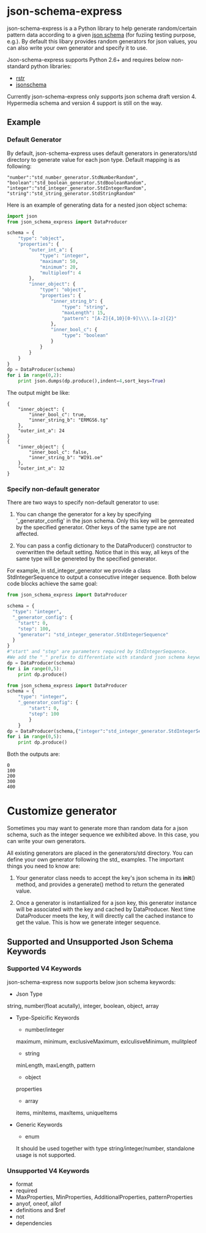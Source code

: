 # json-schema-express
json-schema-express is a a Python library to help generate random/certain pattern data according to a given [json schema](http://json-schema.org/) (for fuziing testing purpose, e.g.). By default this libary provides random generators for json values, you can also write your own generator and specify it to use.

Json-schema-express supports Python 2.6+ and requires below non-standard python libraries:

- [rstr](https://pypi.python.org/pypi/rstr/2.1.3)
- [jsonschema](https://github.com/Julian/jsonschema)

Currently json-schema-express only supports json schema draft version 4. Hypermedia schema and version 4 support is still on the way.

## Example
### Default Generator
By default, json-schema-express uses default generators in generators/std directory to generate value for each json type. Default mapping is as following:

    "number":"std_number_generator.StdNumberRandom",
    "boolean":"std_boolean_generator.StdBooleanRandom",
    "integer":"std_integer_generator.StdIntegerRandom",
    "string":"std_string_generator.StdStringRandom"

Here is an example of generating data for a nested json object schema:
```python
import json
from json_schema_express import DataProducer

schema = {
    "type": "object",
    "properties": {
        "outer_int_a": {
            "type": "integer",
            "maximum": 50,
            "minimum": 20,
            "multipleof": 4
        },
        "inner_object": {
            "type": "object",
            "properties": {
                "inner_string_b": {
                    "type": "string",
                    "maxLength": 15,
                    "pattern": "[A-Z]{4,10}[0-9]\\\\.[a-z]{2}"
                },
                "inner_bool_c": {
                    "type": "boolean"
                }
            }
        }
    }
}
dp = DataProducer(schema)
for i in range(0,2):
    print json.dumps(dp.produce(),indent=4,sort_keys=True)
```
The output might be like:
```
{
    "inner_object": {
        "inner_bool_c": true, 
        "inner_string_b": "ERMGS6.tg"
    }, 
    "outer_int_a": 24
}
{
    "inner_object": {
        "inner_bool_c": false, 
        "inner_string_b": "WI91.oe"
    }, 
    "outer_int_a": 32
}
```

### Specify non-default generator
There are two ways to specify non-default generator to use:

1. You can change the generator for a key by specifying '_generator_config' in the json schema. Only this key will be genreated by the specified generator. Other keys of the same type are not affected.

2. You can pass a config dictionary to the DataProducer() constructor to overwritten the default setting. Notice that in this way, all keys of the same type will be genereted by the specified generator.

For example, in std_integer_generator we provide a class StdIntegerSequence to output a consecutive integer sequence. Both below code blocks achieve the same goal:

```python
from json_schema_express import DataProducer

schema = {
  "type": "integer",
  "_generator_config": {
    "start": 0,
    "step": 100,
    "generator": "std_integer_generator.StdIntegerSequence"
  }
}
#"start" and "step" are parameters required by StdIntegerSequence.
#We add the "_" prefix to differentiate with standard json schema keywords.
dp = DataProducer(schema)
for i in range(0,5):
    print dp.produce()
```

```python
from json_schema_express import DataProducer
schema = {
    "type": "integer",
    "_generator_config": {
        "start": 0,
        "step": 100
        }
    }
dp = DataProducer(schema,{"integer":"std_integer_generator.StdIntegerSequence"})
for i in range(0,5):
    print dp.produce()
```
Both the outputs are:
```
0
100
200
300
400
```
# Customize generator
Sometimes you may want to generate more than random data for a json schema, such as the integer sequence we exhibited above. In this case, you can write your own generators.

All existing generators are placed in the generators/std directory. You can define your own generator following the std_ examples. The important things you need to know are:

1. Your generator class needs to accept the key's json schema in its __init__() method, and provides a generate() method to return the generated value.

2. Once a generator is instantialized for a json key, this generator instance will be associated with the key and cached by DataProducer. Next time DataProducer meets the key, it will directly call the cached instance to get the value. This is how we generate integer sequence. 

## Supported and Unsupported Json Schema Keywords

### Supported V4 Keywords
json-schema-express now supports below json schema keywords: 
* Json Type

string, number(float acutally), integer, boolean, object, array

* Type-Speicific Keywords
    
    - number/integer
    
    maximum, minimum, exclusiveMaximum, exlculisveMinimum, mulitpleof

    - string
    
    minLength, maxLength, pattern 

    - object
    
    properties

    - array
    
    items, minItems, maxItems, uniqueItems
* Generic Keywords
    - enum
    
    It should be used together with type string/integer/number, standalone usage is not supported.

### Unsupported V4 Keywords

- format
- required
- MaxProperties, MinProperties, AdditionalProperties, patternProperties
- anyof, oneof, allof
- definitions and $ref
- not
- dependencies




